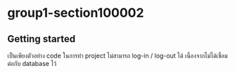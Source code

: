 # group1-section100002

## Getting started
เป็นเพียงตัวอย่าง code ในการทำ project
ไม่สามารถ log-in / log-out ได้ เนื่องจากไม่ได้เชื่อมต่อกับ database ไว้
